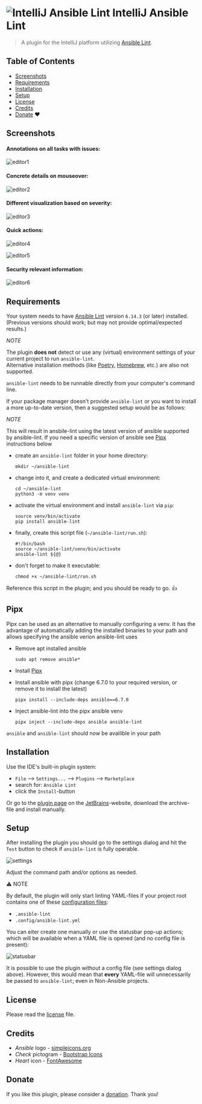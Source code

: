 # ![IntelliJ Ansible Lint](src/main/resources/META-INF/pluginIcon.png) IntelliJ Ansible Lint

> A plugin for the IntelliJ platform utilizing [Ansible Lint](https://ansible-lint.readthedocs.io/).

## Table of Contents

* [Screenshots](#screenshots)
* [Requirements](#requirements)
* [Installation](#installation)
* [Setup](#setup)
* [License](#license)
* [Credits](#credits)
* [Donate](#donate) :heart:

## Screenshots

#### Annotations on all tasks with issues:

![editor1](screenshots/editor1.png)

#### Concrete details on mouseover:

![editor2](screenshots/editor2.png)

#### Different visualization based on severity:

![editor3](screenshots/editor3.png)

#### Quick actions:

![editor4](screenshots/editor4.png)

![editor5](screenshots/editor5.png)

#### Security relevant information:

![editor6](screenshots/editor6.png)

## Requirements

Your system needs to have [Ansible Lint](https://github.com/ansible/ansible-lint) version `6.14.3` (or later) installed.  
(Previous versions should work; but may not provide optimal/expected results.)

_NOTE_

The plugin **does not** detect or use any (virtual) environment settings of your current project to run `ansible-lint`.  
Alternative installation methods (like [Poetry](https://python-poetry.org/), [Homebrew](https://brew.sh), etc.) are also not supported.

`ansible-lint` needs to be runnable directly from your computer's command line.

If your package manager doesn't provide `ansible-lint` or you want to install a more up-to-date version, then a suggested setup would be as follows: 

_NOTE_ 

This will result in ansbile-lint using the latest version of ansible supported by ansible-lint. If you need a specific version of ansible see [Pipx](#pipx) instructions below
* create an `ansible-lint` folder in your home directory:
  ```
  mkdir ~/ansible-lint
  ```

* change into it, and create a dedicated virtual environment:
  ```
  cd ~/ansible-lint
  python3 -m venv venv
  ```

* activate the virtual environment and install `ansible-lint` via `pip`:
  ```
  source venv/bin/activate
  pip install ansible-lint
  ```

* finally, create this script file (`~/ansible-lint/run.sh`):
  ```
  #!/bin/bash
  source ~/ansible-lint/venv/bin/activate
  ansible-lint ${@}
  ```

* don't forget to make it executable:
  ```
  chmod +x ~/ansible-lint/run.sh
  ```

Reference this script in the plugin; and you should be ready to go. 👍

## Pipx

Pipx can be used as an alternative to manually configuring a venv. It has the advantage of automatically adding the installed binaries to your path and allows specifying the ansible verion ansible-lint uses

* Remove apt installed ansible
  ```
  sudo apt remove ansible*
  ```

* Install [Pipx](https://pipx.pypa.io/stable/installation/)
  
* Install ansible with pipx (change 6.7.0 to your required version, or remove it to install the latest)
  ```
  pipx install --include-deps ansible==6.7.0
  ```

* Inject ansible-lint into the pipx ansible venv 
  ```
  pipx inject --include-deps ansible ansible-lint
  ```

`ansible` and `ansible-lint` should now be availible in your path

## Installation

Use the IDE's built-in plugin system:

* `File` --> `Settings...` --> `Plugins` --> `Marketplace`
* search for: `Ansible Lint`
* click the `Install`-button

Or go to the [plugin page](https://plugins.jetbrains.com/plugin/20905-ansible-lint) on the [JetBrains](https://www.jetbrains.com)-website, download the archive-file and install manually.

## Setup

After installing the plugin you should go to the settings dialog and hit the `Test` button to check if `ansible-lint` is fully operable.

![settings](screenshots/settings.png)

Adjust the command path and/or options as needed.

:warning: NOTE

By default, the plugin will only start linting YAML-files if your project root contains one of these [configuration files](https://ansible-lint.readthedocs.io/configuring/#using-local-configuration-files):

* `.ansible-lint`
* `.config/ansible-lint.yml`

You can eiter create one manually or use the statusbar pop-up actions; which will be available when a YAML file is opened (and no config file is present):

![statusbar](screenshots/statusbar.png)

It is possible to use the plugin without a config file (see settings dialog above).
However, this would mean that **every** YAML-file will unnecessarily be passed to `ansible-lint`; even in Non-Ansible projects.

## License

Please read the [license](LICENSE) file.

## Credits

* _Ansible_ logo - [simpleicons.org](https://simpleicons.org/?q=ansible)
* _Check_ pictogram - [Bootstrap Icons](https://icons.getbootstrap.com/icons/check-circle-fill/)
* _Heart_ icon - [FontAwesome](https://fontawesome.com/icons/heart?s=solid&f=classic)

## Donate

If you like this plugin, please consider a [donation](https://paypal.me/AchimSeufert). Thank you!
